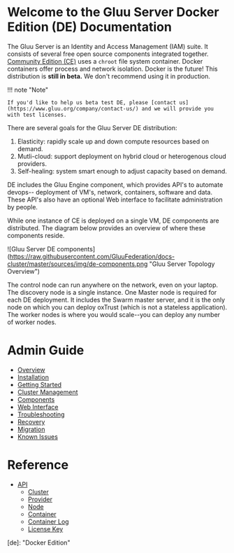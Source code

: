 # Welcome to the Gluu Server Docker Edition (DE) Documentation

The Gluu Server is an Identity and Access Management (IAM) suite. It consists
of several free open source components integrated together. [Community Edition 
(CE)](http://gluu.org/docs) uses a `chroot` file system container. Docker containers
offer process and network isolation. Docker is the future! This distribution
is **still in beta.** We don't recommend using it in production.

!!! note "Note"

    If you'd like to help us beta test DE, please [contact us](https://www.gluu.org/company/contact-us/) and we will provide you with test licenses. 

There are several goals for the Gluu Server DE distribution:    
 1. Elasticity: rapidly scale up and down compute resources based on demand.     
 2. Mutli-cloud: support deployment on hybrid cloud or heterogenous cloud providers.     
 3. Self-healing: system smart enough to adjust capacity based on demand.      

DE includes the Gluu Engine component, which provides API's to automate devops--
deployment of VM's, network, containers, software and data. These API's also have 
an optional Web interface to facilitate administration by people.

While one instance of CE is deployed on a single VM, DE components are 
distributed. The diagram below provides an overview of where these components reside.

![Gluu Server DE components]
(https://raw.githubusercontent.com/GluuFederation/docs-cluster/master/sources/img/de-components.png
"Gluu Server Topology Overview")

The control node can run anywhere on the network, even on your laptop. The discovery
node is a single instance. One Master node is required for each DE deployment. It includes
the Swarm master server, and it is the only node on which you can deploy oxTrust (which is
not a stateless application). The worker nodes is where you would scale--you can deploy
any number of worker nodes.


# Admin Guide
- [Overview](./admin-guide/overview/index.md)
- [Installation](./admin-guide/installation/index.md)
- [Getting Started](./admin-guide/getting-started/index.md)
- [Cluster Management](./admin-guide/cluster-management/index.md)
- [Components](./admin-guide/components/index.md)
- [Web Interface](./admin-guide/webui/index.md)
- [Troubleshooting](./admin-guide/troubleshooting/index.md)
- [Recovery](./admin-guide/recovery/index.md)
- [Migration](./admin-guide/migration/index.md)
- [Known Issues](./admin-guide/known-issues/index.md)

# Reference
- [API](./reference/api/index.md)
  - [Cluster](./reference/api/cluster.md)
  - [Provider](./reference/api/provider.md)
  - [Node](./reference/api/node.md)
  - [Container](./reference/api/container.md)
  - [Container Log](./reference/api/container_log.md)
  - [License Key](./reference/api/license_key.md)

[de]: "Docker Edition"
